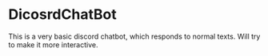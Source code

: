 # DicosrdChatBot
This is a very basic discord chatbot, which responds to normal texts. Will try to make it more interactive.
